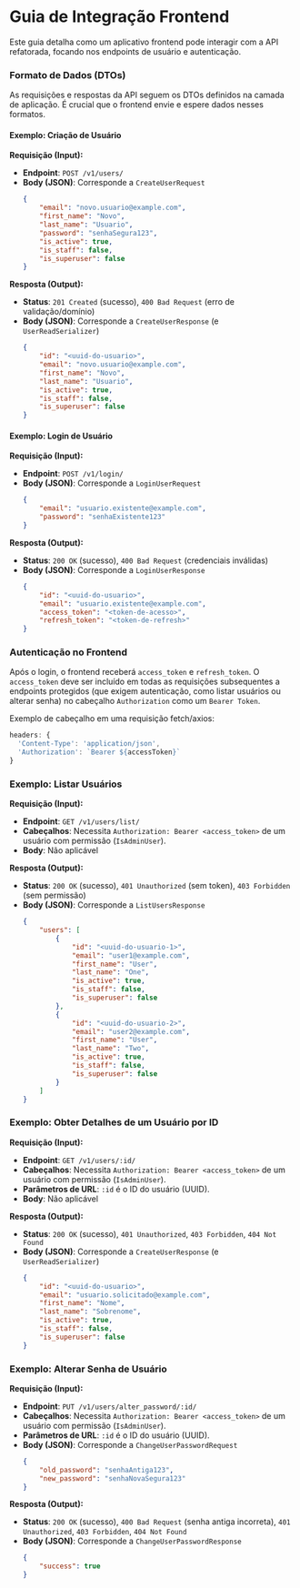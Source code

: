 # Guia de Integração Frontend

Este guia detalha como um aplicativo frontend pode interagir com a API refatorada, focando nos endpoints de usuário e autenticação.

### Formato de Dados (DTOs)

As requisições e respostas da API seguem os DTOs definidos na camada de aplicação. É crucial que o frontend envie e espere dados nesses formatos.

#### Exemplo: Criação de Usuário

**Requisição (Input):**

-   **Endpoint**: `POST /v1/users/`
-   **Body (JSON)**: Corresponde a `CreateUserRequest`
    ```json
    {
        "email": "novo.usuario@example.com",
        "first_name": "Novo",
        "last_name": "Usuario",
        "password": "senhaSegura123",
        "is_active": true,
        "is_staff": false,
        "is_superuser": false
    }
    ```

**Resposta (Output):**

-   **Status**: `201 Created` (sucesso), `400 Bad Request` (erro de validação/domínio)
-   **Body (JSON)**: Corresponde a `CreateUserResponse` (e `UserReadSerializer`)
    ```json
    {
        "id": "<uuid-do-usuario>",
        "email": "novo.usuario@example.com",
        "first_name": "Novo",
        "last_name": "Usuario",
        "is_active": true,
        "is_staff": false,
        "is_superuser": false
    }
    ```

#### Exemplo: Login de Usuário

**Requisição (Input):**

-   **Endpoint**: `POST /v1/login/`
-   **Body (JSON)**: Corresponde a `LoginUserRequest`
    ```json
    {
        "email": "usuario.existente@example.com",
        "password": "senhaExistente123"
    }
    ```

**Resposta (Output):**

-   **Status**: `200 OK` (sucesso), `400 Bad Request` (credenciais inválidas)
-   **Body (JSON)**: Corresponde a `LoginUserResponse`
    ```json
    {
        "id": "<uuid-do-usuario>",
        "email": "usuario.existente@example.com",
        "access_token": "<token-de-acesso>",
        "refresh_token": "<token-de-refresh>"
    }
    ```

### Autenticação no Frontend

Após o login, o frontend receberá `access_token` e `refresh_token`. O `access_token` deve ser incluído em todas as requisições subsequentes a endpoints protegidos (que exigem autenticação, como listar usuários ou alterar senha) no cabeçalho `Authorization` como um `Bearer Token`.

Exemplo de cabeçalho em uma requisição fetch/axios:

```javascript
headers: {
  'Content-Type': 'application/json',
  'Authorization': `Bearer ${accessToken}`
}
```

### Exemplo: Listar Usuários

**Requisição (Input):**

-   **Endpoint**: `GET /v1/users/list/`
-   **Cabeçalhos**: Necessita `Authorization: Bearer <access_token>` de um usuário com permissão (`IsAdminUser`).
-   **Body**: Não aplicável

**Resposta (Output):**

-   **Status**: `200 OK` (sucesso), `401 Unauthorized` (sem token), `403 Forbidden` (sem permissão)
-   **Body (JSON)**: Corresponde a `ListUsersResponse`
    ```json
    {
        "users": [
            {
                "id": "<uuid-do-usuario-1>",
                "email": "user1@example.com",
                "first_name": "User",
                "last_name": "One",
                "is_active": true,
                "is_staff": false,
                "is_superuser": false
            },
            {
                "id": "<uuid-do-usuario-2>",
                "email": "user2@example.com",
                "first_name": "User",
                "last_name": "Two",
                "is_active": true,
                "is_staff": false,
                "is_superuser": false
            }
        ]
    }
    ```

### Exemplo: Obter Detalhes de um Usuário por ID

**Requisição (Input):**

-   **Endpoint**: `GET /v1/users/:id/`
-   **Cabeçalhos**: Necessita `Authorization: Bearer <access_token>` de um usuário com permissão (`IsAdminUser`).
-   **Parâmetros de URL**: `:id` é o ID do usuário (UUID).
-   **Body**: Não aplicável

**Resposta (Output):**

-   **Status**: `200 OK` (sucesso), `401 Unauthorized`, `403 Forbidden`, `404 Not Found`
-   **Body (JSON)**: Corresponde a `CreateUserResponse` (e `UserReadSerializer`)
    ```json
    {
        "id": "<uuid-do-usuario>",
        "email": "usuario.solicitado@example.com",
        "first_name": "Nome",
        "last_name": "Sobrenome",
        "is_active": true,
        "is_staff": false,
        "is_superuser": false
    }
    ```

### Exemplo: Alterar Senha de Usuário

**Requisição (Input):**

-   **Endpoint**: `PUT /v1/users/alter_password/:id/`
-   **Cabeçalhos**: Necessita `Authorization: Bearer <access_token>` de um usuário com permissão (`IsAdminUser`).
-   **Parâmetros de URL**: `:id` é o ID do usuário (UUID).
-   **Body (JSON)**: Corresponde a `ChangeUserPasswordRequest`
    ```json
    {
        "old_password": "senhaAntiga123",
        "new_password": "senhaNovaSegura123"
    }
    ```

**Resposta (Output):**

-   **Status**: `200 OK` (sucesso), `400 Bad Request` (senha antiga incorreta), `401 Unauthorized`, `403 Forbidden`, `404 Not Found`
-   **Body (JSON)**: Corresponde a `ChangeUserPasswordResponse`
    ```json
    {
        "success": true
    }
    ```

